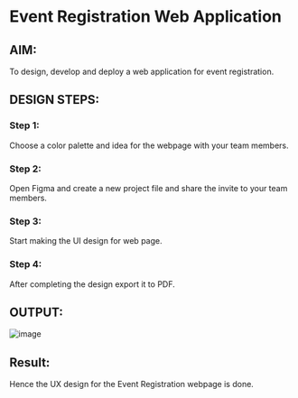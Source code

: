 # Event Registration Web Application

## AIM:
To design, develop and deploy a web application for event registration.

## DESIGN STEPS:

### Step 1:
Choose a color palette and idea for the webpage with your team members.

### Step 2:
Open Figma and create a new project file and share the invite to your team members.

### Step 3:
Start making the UI design for web page.

### Step 4:
After completing the design export it to PDF.

## OUTPUT:
![image](https://github.com/Pranavvv12/event-registration/assets/121292280/b85c54e2-17d5-47d3-99c7-554e7be50829)



## Result:
Hence the UX design for the Event Registration webpage is done.

